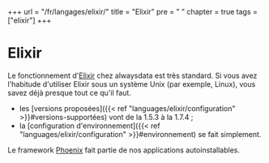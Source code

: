 +++
url = "/fr/langages/elixir/"
title = "Elixir"
pre = "<i class='fas fa-elixir'></i>&nbsp;"
chapter = true
tags = ["elixir"]
+++

# Elixir

Le fonctionnement d'[Elixir](https://elixir-lang.org/) chez alwaysdata est très standard. Si vous avez l'habitude d'utiliser Elixir sous un système Unix (par exemple, Linux), vous savez déjà presque tout ce qu'il faut.

* les [versions proposées]({{< ref "languages/elixir/configuration" >}}#versions-supportées) vont de la 1.5.3 à la 1.7.4 ;
* la [configuration d'environnement]({{< ref "languages/elixir/configuration" >}}#environnement) se fait simplement.


Le framework [Phoenix](http://www.phoenixframework.org/) fait partie de nos applications autoinstallables. 


